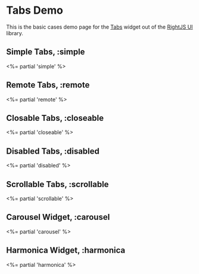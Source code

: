 # Tabs Demo

This is the basic cases demo page for the [Tabs](/ui/tabs) widget out of the [RightJS UI](/ui) library.

## Simple Tabs, :simple
<%= partial 'simple' %>


## Remote Tabs, :remote
<%= partial 'remote' %>


## Closable Tabs, :closeable
<%= partial 'closeable' %>


## Disabled Tabs, :disabled
<%= partial 'disabled' %>


## Scrollable Tabs, :scrollable
<%= partial 'scrollable' %>


## Carousel Widget, :carousel
<%= partial 'carousel' %>

## Harmonica Widget, :harmonica

<%= partial 'harmonica' %>
